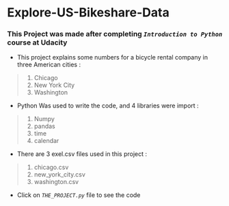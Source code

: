 # Explore-US-Bikeshare-Data
### This Project was made after completing *`Introduction to Python`* course at Udacity
  
+ This project explains some numbers for a bicycle rental company in three American cities :
>1. Chicago
>2. New York City
>3. Washington

+ Python Was used to write the code, and 4 libraries were import :
>1. Numpy
>2. pandas
>3. time
>4. calendar

+ There are 3 exel.csv files used in this project :
>1. chicago.csv
>2. new_york_city.csv
>3. washington.csv

+ Click on *`THE_PROJECT.py`* file to see the code
